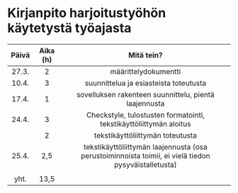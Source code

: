 <h1>Kirjanpito harjoitustyöhön käytetystä työajasta</h1>

| Päivä  | Aika (h)| Mitä tein? |
|:------:|:-------:|:----------:|
| 27.3.  | 2       | määrittelydokumentti |
| 10.4.  | 3       | suunnittelua ja esiasteista toteutusta        |
| 17.4.  | 1       | sovelluksen rakenteen suunnittelu, pientä laajennusta         |
| 24.4.  | 3       | Checkstyle, tulostusten formatointi, tekstikäyttöliittymän aloitus |
|        | 2       | tekstikäyttöliittymän toteutusta |
| 25.4.  | 2,5     | tekstikäyttöliittymän laajennusta (osa perustoiminnoista toimii, ei vielä tiedon pysyväistalletusta)|
||||
| yht.   | 13,5       |    |

